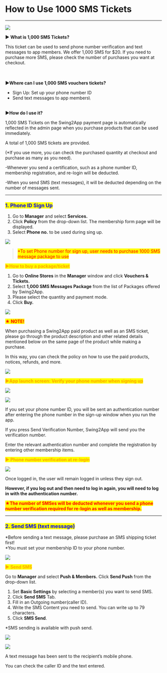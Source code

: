 # How to Use 1000 SMS Tickets

****

![](https://support.swing2app.com/wp-content/uploads/2018/10/vo.png)

**▶ What is 1,000 SMS Tickets?**

This ticket can be used to send phone number verification and text messages to app members. We offer 1,000 SMS for $20. If you need to purchase more SMS, please check the number of purchases you want at checkout.

\
\
**▶Where can I use 1,000 SMS vouchers tickets?**

* Sign Up: Set up your phone number ID
* Send text messages to app members\


\
**▶How do I use it?**

1,000 SMS Tickets on the Swing2App payment page is automatically reflected in the admin page when you purchase products that can be used immediately.

A total of 1,000 SMS tickets are provided.

(\*If you use more, you can check the purchased quantity at checkout and purchase as many as you need).

\-Whenever you send a certification, such as a phone number ID, membership registration, and re-login will be deducted.

\-When you send SMS (text messages), it will be deducted depending on the number of messages sent.

***

### <mark style="color:blue;">**1. Phone ID Sign Up**</mark>

1. Go to **Manager** and select **Services.**
2. Click **Policy** from the drop-down list. The membership form page will be displayed.
3. Select **Phone no.** to be used during sing up.

![](https://support.swing2app.com/wp-content/uploads/2018/10/SMS2-1.png)

> <mark style="color:red;">\*To set Phone number for sign up, user needs to purchase 1000 SMS message package to use</mark>&#x20;

<mark style="color:orange;">**▶How to buy a package/ticket**</mark>

1. Go to **Online Stores** in the **Manager** window and click **Vouchers & Tickets.**
2. Select **1,000 SMS Messages Package** from the list of Packages offered by Swing2App.
3. Please select the quantity and payment mode.&#x20;
4. Click **Buy.**&#x20;

![](https://support.swing2app.com/wp-content/uploads/2018/10/f.png)

<mark style="color:red;">**★ NOTE!**</mark>

When purchasing a Swing2App paid product as well as an SMS ticket, please go through the product description and other related details mentioned below on the same page of the product while making a purchase.&#x20;

In this way, you can check the policy on how to use the paid products, notices, refunds, and more.&#x20;



![](https://support.swing2app.com/wp-content/uploads/2018/10/Screenshot-2020-04-17-at-15.02.07.png)

<mark style="color:orange;">**▶App launch screen: Verify your phone number when signing up**</mark>

![](https://support.swing2app.com/wp-content/uploads/2018/10/Group-201@3x.png)

![](https://support.swing2app.com/wp-content/uploads/2018/10/Group-198@3x.png)

If you set your phone number ID, you will be sent an authentication number after entering the phone number in the sign-up window when you run the app.

If you press Send Verification Number, Swing2App will send you the verification number.&#x20;

Enter the relevant authentication number and complete the registration by entering other membership items.



<mark style="color:orange;">**▶ Phone number verification at re-login**</mark>

![](https://support.swing2app.com/wp-content/uploads/2018/10/Group-202@3x.png)

Once logged in, the user will remain logged in unless they sign out.

**However, if you log out and then need to log in again, you will need to log in with the authentication number.**

<mark style="color:red;">**★The number of SMSes will be deducted whenever you send a phone number verification required for re-login as well as membership.**</mark>

***

### <mark style="color:blue;">**2. Send SMS (text message)**</mark>

\*Before sending a text message, please purchase an SMS shipping ticket first!\
\*You must set your membership ID to your phone number.

![](https://support.swing2app.com/wp-content/uploads/2018/10/SMS6.png)

<mark style="color:orange;">**▶ Send SMS**</mark>

Go to **Manager** and select **Push & Members.** Click **Send Push** from the drop-down list.&#x20;

1. Set **Basic Settings** by selecting a member(s) you want to send SMS.
2. Click **Send SMS** Tab.
3. Fill in an Outgoing number(caller ID).
4. Write the SMS Content you need to send. You can write up to 79 characters.
5. Click **SMS Send**.

\*SMS sending is available with push send.

![](https://support.swing2app.com/wp-content/uploads/2018/10/SMS1-1.png)

![](https://support.swing2app.com/wp-content/uploads/2018/10/SMS.png)

A text message has been sent to the recipient’s mobile phone.

You can check the caller ID and the text entered.
